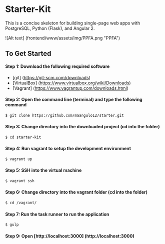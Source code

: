 # Starter-Kit

This is a concise skeleton for building single-page web apps with PostgreSQL, Python (Flask), and Angular 2.

![Alt text] (frontend/www/assets/img/PPFA.png "PPFA")

## To Get Started

#### Step 1: Download the following required software

+ [git] (https://git-scm.com/downloads)
+ [VirtualBox] (https://www.virtualbox.org/wiki/Downloads)
+ [Vagrant] (https://www.vagrantup.com/downloads.html)

#### Step 2: Open the command line (terminal) and type the following command
>
```bash
$ git clone https://github.com/maangulo12/starter.git
```

#### Step 3: Change directory into the downloaded project (cd into the folder)
>
```bash
$ cd starter-kit
```

#### Step 4: Run vagrant to setup the development environment
>
```bash
$ vagrant up
```

#### Step 5: SSH into the virtual machine
>
```bash
$ vagrant ssh
```

#### Step 6: Change directory into the vagrant folder (cd into the folder)
>
```bash
$ cd /vagrant/
```

#### Step 7: Run the task runner to run the application
>
```bash
$ gulp
```

#### Step 9: Open [http://localhost:3000] (http://localhost:3000)